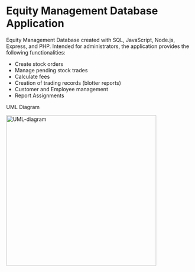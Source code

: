 # Equity Management Database Application
Equity Management Database created with SQL, JavaScript, Node.js, Express, and PHP. Intended for administrators, the application provides the following functionalities: 
- Create stock orders
- Manage pending stock trades
- Calculate fees 
- Creation of trading records (blotter reports)
- Customer and Employee management 
- Report Assignments 

UML Diagram 

<img width="406" alt="UML-diagram" src="https://user-images.githubusercontent.com/85924348/230220612-c2ca965e-f905-4c92-97df-9b46f1d0b189.PNG">
